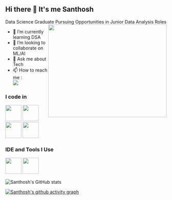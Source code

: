 ## Hi there 👋 It's me Santhosh

Data Science Graduate Pursuing Opportunities in Junior Data Analysis Roles
<img align="right" width="370" height="290" src="https://i.pinimg.com/originals/47/f0/34/47f0342cec72b800463bf003eac1257e.gif">                                       

- 🌱 I’m currently learning DSA
- 👯 I’m looking to collaborate on ML/AI
- 💬 Ask me about Tech
- 📫 How to reach me :
<br /> [<img src="https://img.shields.io/badge/LinkedIn-0077B5?style=for-the-badge&logo=linkedin&logoColor=white" />](https://www.linkedin.com/in/santhoshds17)

### I code in
<img height="50" width="50" src="https://img.icons8.com/color/48/000000/python.png" /> <img height="50" width="50" src="https://img.icons8.com/color/48/000000/c-programming.png" /> <img height="50" width="50" src="https://img.icons8.com/color/48/000000/html-5.png" /> <img height="50" width="50" src="https://img.icons8.com/fluent/48/000000/arduino.png"/>

### IDE and Tools I Use
<img height="50" width="50" src="https://img.icons8.com/color/48/000000/visual-studio-code-2019.png"/> <img height="50" width="50" src="https://img.icons8.com/color/48/000000/pycharm.png">

![Santhosh's GitHub stats](https://github-readme-stats.vercel.app/api?username=hareesh-r&theme=dark&show_icons=true&&hide=issues,contribs)


[![Santhosh's github activity graph](https://github-readme-activity-graph.vercel.app/graph?username=santhoshds17&bg_color=0d0d0d&color=ffffff&line=20f82f&point=ffffff&area=true&hide_border=true)](https://github.com/santhoshds17/github-readme-activity-graph)
